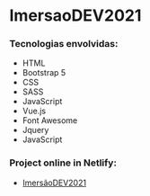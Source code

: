 # ImersaoDEV2021

### Tecnologias envolvidas:

- HTML
- Bootstrap 5
- CSS
- SASS
- JavaScript
- Vue.js
- Font Awesome
- Jquery
- JavaScript

### Project online in Netlify:
- [ImersãoDEV2021](https://imersaodev2021.netlify.app)


